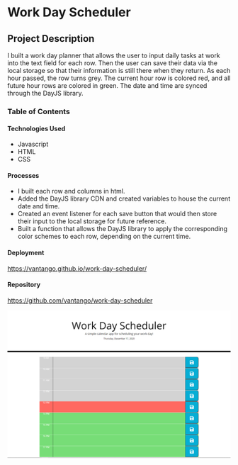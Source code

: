 # Work Day Scheduler

## Project Description
I built a work day planner that allows the user to input daily tasks at work into the text field for each row. Then the user can save their data via the local storage so that their information is still there when they return. As each hour passed, the row turns grey. The current hour row is colored red, and all future hour rows are colored in green. The date and time are synced through the DayJS library.

### Table of Contents

#### Technologies Used
* Javascript
* HTML
* CSS

#### Processes
* I built each row and columns in html.
* Added the DayJS library CDN and created variables to house the current date and time.
* Created an event listener for each save button that would then store their input to the local storage for future reference.
* Built a function that allows the DayJS library to apply the corresponding color schemes to each row, depending on the current time.

#### Deployment
https://vantango.github.io/work-day-scheduler/

#### Repository
https://github.com/vantango/work-day-scheduler

![work-day-planner-screenshot](https://github.com/vantango/work-day-scheduler/blob/main/images/workdayscheduler.PNG?raw=true)